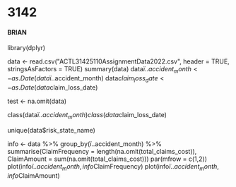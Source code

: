 # 3142

#### BRIAN ####
library(dplyr)


data <- read.csv("ACTL31425110AssignmentData2022.csv", header = TRUE, stringsAsFactors = TRUE)
summary(data)
data$ï..accident_month <- as.Date(data$ï..accident_month)
data$claim_loss_date <- as.Date(data$claim_loss_date)

test <- na.omit(data)

class(data$ï..accident_month)
class(data$claim_loss_date)

unique(data$risk_state_name)

info <- data %>% 
  group_by(ï..accident_month) %>%
  summarise(ClaimFrequency = length(na.omit(total_claims_cost)),
            ClaimAmount = sum(na.omit(total_claims_cost)))
par(mfrow = c(1,2))
plot(info$ï..accident_month, info$ClaimFrequency)
plot(info$ï..accident_month, info$ClaimAmount)

####

